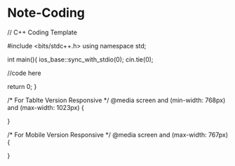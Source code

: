 # Note-Coding

// C++ Coding Template

#include <bits/stdc++.h>
using namespace std;

int main(){
ios_base::sync_with_stdio(0);
cin.tie(0);

//code here

return 0;
}




<!-- Web Development CSS -------------------------------------------------------------------------------------------------- -->

/* For Tablte Version Responsive */
@media screen and (min-width: 768px) and (max-width: 1023px) {

}

/* For Mobile Version Responsive */
@media screen and (max-width: 767px) {


}
